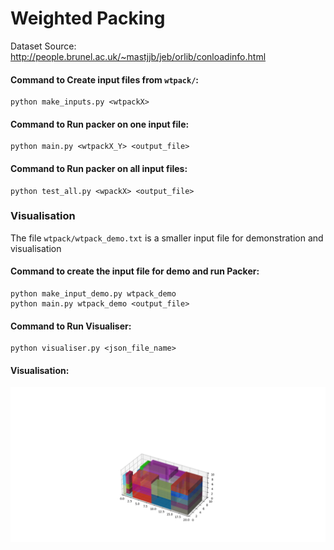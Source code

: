 # Weighted Packing

Dataset Source: http://people.brunel.ac.uk/~mastjjb/jeb/orlib/conloadinfo.html

#### Command to Create input files from `wtpack/`:
    python make_inputs.py <wtpackX>

#### Command to Run packer on one input file:
    python main.py <wtpackX_Y> <output_file>

#### Command to Run packer on all input files:
    python test_all.py <wpackX> <output_file>

### Visualisation
The file `wtpack/wtpack_demo.txt` is a smaller input file for demonstration and visualisation

#### Command to create the input file for demo and run Packer:
    python make_input_demo.py wtpack_demo
    python main.py wtpack_demo <output_file>
#### Command to Run Visualiser:
    python visualiser.py <json_file_name>
#### Visualisation:
![Visualisation](./demo_pack.png)
